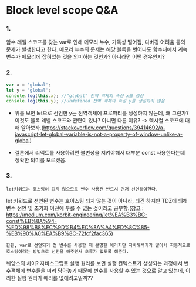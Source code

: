 # Block level scope Q&A

### 1. 
함수 레벨 스코프를 갖는 var로 인해 메모리 누수, 가독성 떨어짐, 디버깅 어려움 등의 문제가 발생한다고 한다. 메모리 누수의 문제는 해당 블록을 벗어나도 함수내에서 계속 변수가 메모리에 잡혀있는 것을 의미하는 것인가? 아니라면 어떤 경우인지?

### 2.
```js
var x = 'global';
let y = 'global';
console.log(this.x); //"global" 전역 객체의 속성 x를 생성
console.log(this.y); //undefined 전역 객체의 속성 y를 생성하지 않음
```
- 위를 보면 let으로 선언한 y는 전역객체에 프로퍼티를 생성하지 않는데, 왜 그런가?  
이것도 블록 레벨 스코프와 관련이 있나? 아니면 다른 이유? -> 렉시컬 스코프에 대해 알아보자.(https://stackoverflow.com/questions/39414692/a-javascript-let-global-variable-is-not-a-property-of-window-unlike-a-global)

- 결론에서 리액트를 사용하려면 불변성을 지켜야해서 대부분 const 사용한다는데 정확한 의미를 모르겠음.

### 3. 
```
let키워드는 호스팅이 되지 않으므로 변수 사용전 반드시 먼저 선언해야한다.
```
let 키워드로 선언된 변수는 호이스팅 되지 않는 것이 아니라, 되긴 하지만 TDZ에 의해 변수 선언 및 초기화 이전에 부를 수 없는 것이라고 공부함.(참고 : https://medium.com/korbit-engineering/let%EA%B3%BC-const%EB%8A%94-%ED%98%B8%EC%9D%B4%EC%8A%A4%ED%8C%85-%EB%90%A0%EA%B9%8C-72fcf2fac365)


```
한편, var로 선언되기 전 변수를 사용할 때 분명한 에러지만 자바해석기가 알아서 자동적으로 호스팅이라는 방법으로 선언을 해주면서 오류가 없도록 해준다.
```
뉘앙스의 차이? 자바스크립트 실행 원리를 보면 실행 컨텍스트가 생성되는 과정에서 변수객체에 변수들을 미리 담아놓기 때문에 변수를 사용할 수 있는 것으로 알고 있는데, 이러한 실행 원리가 에러를 없애려고일까??